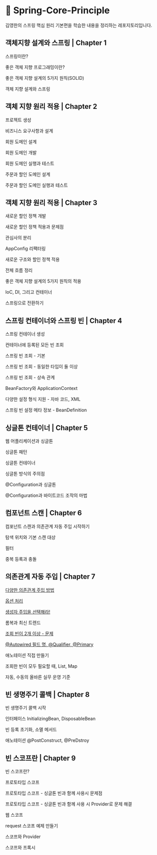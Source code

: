# 🍃 Spring-Core-Principle
김영한의 스프링 핵심 원리 기본편을 학습한 내용을 정리하는 레포지토리입니다.

## 객체지향 설계와 스프링 | Chapter 1

스프링이란?

좋은 객체 지향 프로그래밍이란?

좋은 객체 지향 설계의 5가지 원칙(SOLID)

객체 지향 설계와 스프링

## 객체 지향 원리 적용 | Chapter 2

프로젝트 생성

비즈니스 요구사항과 설계

회원 도메인 설계

회원 도메인 개발

회원 도메인 실행과 테스트

주문과 할인 도메인 설계

주문과 할인 도메인 실행과 테스트

## 객체 지향 원리 적용 | Chapter 3

새로운 할인 정책 개발

새로운 할인 정책 적용과 문제점

관심사의 분리

AppConfig 리팩터링

새로운 구조와 할인 정책 적용

전체 흐름 정리

좋은 객체 지향 설계의 5가지 원칙의 적용

IoC, DI, 그리고 컨테이너

스프링으로 전환하기

## 스프링 컨테이너와 스프링 빈 | Chapter 4

스프링 컨테이너 생성

컨테이너에 등록된 모든 빈 조회

스프링 빈 조회 - 기본

스프링 빈 조회 - 동일한 타입이 둘 이상

스프링 빈 조회 - 상속 관계

BeanFactory와 ApplicationContext

다양한 설정 형식 지원 - 자바 코드, XML

스프링 빈 설정 메타 정보 - BeanDefinition

## 싱글톤 컨테이너 | Chapter 5

웹 어플리케이션과 싱글톤

싱글톤 패턴

싱글톤 컨테이너

싱글톤 방식의 주의점

@Configuration과 싱글톤

@Configuration과 바이트코드 조작의 마법

## 컴포넌트 스캔 | Chapter 6

컴포넌트 스캔과 의존관계 자동 주입 시작하기

탐색 위치와 기본 스캔 대상

필터

중복 등록과 충돌

## 의존관계 자동 주입 | Chapter 7

[다양한 의존관계 주입 방법](https://github.com/honghyunin/Spring-Core-Principle/blob/main/Chapter_7/%EB%8B%A4%EC%96%91%ED%95%9C_%EC%9D%98%EC%A1%B4%EA%B4%80%EA%B3%84_%EC%A3%BC%EC%9E%85_%EB%B0%A9%EB%B2%95.md)

[옵션 처리](https://github.com/honghyunin/Spring-Core-Principle/blob/main/Chapter_7/%EC%98%B5%EC%85%98_%EC%B2%98%EB%A6%AC.md)

[생성자 주입을 선택해라!](https://github.com/honghyunin/Spring-Core-Principle/blob/main/Chapter_7/%EC%83%9D%EC%84%B1%EC%9E%90_%EC%A3%BC%EC%9E%85%EC%9D%84_%EC%84%A0%ED%83%9D%ED%95%98%EB%9D%BC!.md)

롬복과 최신 트렌드

[조회 빈이 2개 이상 - 문제](https://github.com/honghyunin/Spring-Core-Principle/blob/main/Chapter_7/%ec%a1%b0%ed%9a%8c_%eb%b9%88%ec%9d%b4_2%ea%b0%9c_%ec%9d%b4%ec%83%81-%eb%ac%b8%ec%a0%9c.md)

[@Autowired 필드 명, @Qualifier, @Primary](https://github.com/honghyunin/Spring-Core-Principle/blob/main/Chapter_7/%40Autowired+%ed%95%84%eb%93%9c+%eb%aa%85%2c+%40Qulifier%2c+%40Primary)

애노테이션 직접 만들기

조회한 빈이 모두 필요할 때, List, Map

자동, 수동의 올바른 실무 운영 기준

## 빈 생명주기 콜백 | Chapter 8

빈 생명주기 콜백 시작

인터페이스 InitializingBean, DisposableBean

빈 등록 초기화, 소멸 메서드

애노테이션 @PostConstruct, @PreDstroy

## 빈 스코프란 | Chapter 9

빈 스코프란?

프로토타입 스코프

프로토타입 스코프 - 싱글톤 빈과 함께 사용시 문제점

프로토타입 스코프 - 싱글톤 빈과 함께 사용 시 Provider로 문제 해결

웹 스코프

request 스코프 예제 만들기

스코프와 Provider

스코프와 프록시
